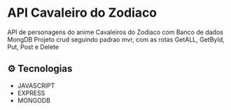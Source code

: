# API Cavaleiro do Zodiaco

API de personagens do anime Cavaleiros do Zodiaco com Banco de dados MongDB
Projeto crud seguindo padrao mvr, com as rotas GetALL, GetById, Put, Post e Delete

## ⚙ Tecnologias

- JAVASCRIPT
- EXPRESS
- MONGODB

